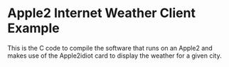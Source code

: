 # Apple2 Internet Weather Client Example

This is the C code to compile the software that runs on an Apple2 and makes use
of the Apple2idiot card to display the weather for a given city.

